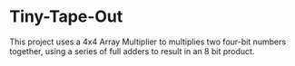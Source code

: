 # Tiny-Tape-Out
This project uses a 4x4 Array Multiplier to multiplies two four-bit numbers together, using a series of full adders to result in an 8 bit product.
